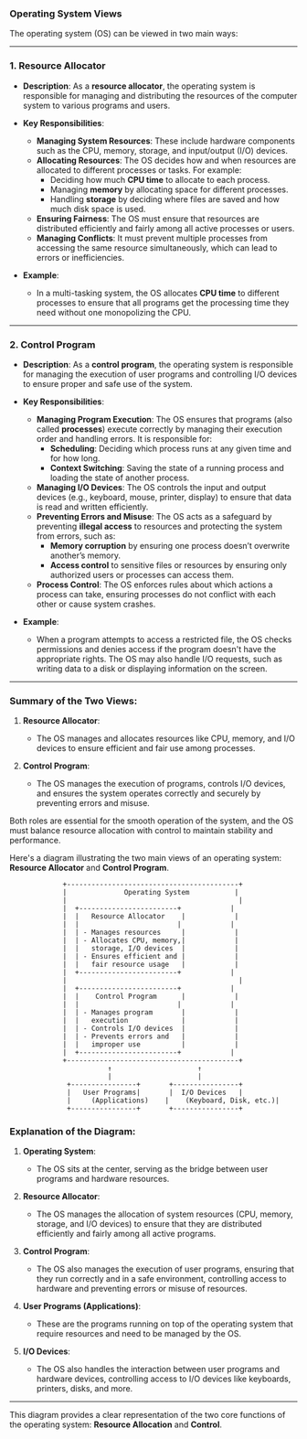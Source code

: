 ### **Operating System Views**

The operating system (OS) can be viewed in two main ways:

---

### **1. Resource Allocator**
   - **Description**: As a **resource allocator**, the operating system is responsible for managing and distributing the resources of the computer system to various programs and users.
   
   - **Key Responsibilities**:
     - **Managing System Resources**: These include hardware components such as the CPU, memory, storage, and input/output (I/O) devices.
     - **Allocating Resources**: The OS decides how and when resources are allocated to different processes or tasks. For example:
       - Deciding how much **CPU time** to allocate to each process.
       - Managing **memory** by allocating space for different processes.
       - Handling **storage** by deciding where files are saved and how much disk space is used.
     - **Ensuring Fairness**: The OS must ensure that resources are distributed efficiently and fairly among all active processes or users.
     - **Managing Conflicts**: It must prevent multiple processes from accessing the same resource simultaneously, which can lead to errors or inefficiencies.

   - **Example**: 
     - In a multi-tasking system, the OS allocates **CPU time** to different processes to ensure that all programs get the processing time they need without one monopolizing the CPU.

---

### **2. Control Program**
   - **Description**: As a **control program**, the operating system is responsible for managing the execution of user programs and controlling I/O devices to ensure proper and safe use of the system.
   
   - **Key Responsibilities**:
     - **Managing Program Execution**: The OS ensures that programs (also called **processes**) execute correctly by managing their execution order and handling errors. It is responsible for:
       - **Scheduling**: Deciding which process runs at any given time and for how long.
       - **Context Switching**: Saving the state of a running process and loading the state of another process.
     - **Managing I/O Devices**: The OS controls the input and output devices (e.g., keyboard, mouse, printer, display) to ensure that data is read and written efficiently.
     - **Preventing Errors and Misuse**: The OS acts as a safeguard by preventing **illegal access** to resources and protecting the system from errors, such as:
       - **Memory corruption** by ensuring one process doesn’t overwrite another’s memory.
       - **Access control** to sensitive files or resources by ensuring only authorized users or processes can access them.
     - **Process Control**: The OS enforces rules about which actions a process can take, ensuring processes do not conflict with each other or cause system crashes.

   - **Example**: 
     - When a program attempts to access a restricted file, the OS checks permissions and denies access if the program doesn't have the appropriate rights. The OS may also handle I/O requests, such as writing data to a disk or displaying information on the screen.

---

### **Summary of the Two Views**:

1. **Resource Allocator**:
   - The OS manages and allocates resources like CPU, memory, and I/O devices to ensure efficient and fair use among processes.

2. **Control Program**:
   - The OS manages the execution of programs, controls I/O devices, and ensures the system operates correctly and securely by preventing errors and misuse.

Both roles are essential for the smooth operation of the system, and the OS must balance resource allocation with control to maintain stability and performance.


Here's a diagram illustrating the two main views of an operating system: **Resource Allocator** and **Control Program**.

```
             +------------------------------------------+
             |              Operating System           |
             |                                          |
             |  +------------------------+            |
             |  |   Resource Allocator    |            |
             |  |                        |            |
             |  | - Manages resources     |            |
             |  | - Allocates CPU, memory,|            |
             |  |   storage, I/O devices  |            |
             |  | - Ensures efficient and |            |
             |  |   fair resource usage   |            |
             |  +------------------------+            |
             |                                          |
             |  +------------------------+            |
             |  |    Control Program      |            |
             |  |                        |            |
             |  | - Manages program       |            |
             |  |   execution             |            |
             |  | - Controls I/O devices  |            |
             |  | - Prevents errors and   |            |
             |  |   improper use          |            |
             |  +------------------------+            |
             +------------------------------------------+
                        ↑                     ↑
                        |                     |
              +----------------+       +----------------+
              |   User Programs|       |  I/O Devices   |
              |     (Applications)    |    (Keyboard, Disk, etc.)|
              +----------------+       +----------------+
```

### **Explanation of the Diagram**:

1. **Operating System**:
   - The OS sits at the center, serving as the bridge between user programs and hardware resources.

2. **Resource Allocator**:
   - The OS manages the allocation of system resources (CPU, memory, storage, and I/O devices) to ensure that they are distributed efficiently and fairly among all active programs.

3. **Control Program**:
   - The OS also manages the execution of user programs, ensuring that they run correctly and in a safe environment, controlling access to hardware and preventing errors or misuse of resources.

4. **User Programs (Applications)**:
   - These are the programs running on top of the operating system that require resources and need to be managed by the OS.

5. **I/O Devices**:
   - The OS also handles the interaction between user programs and hardware devices, controlling access to I/O devices like keyboards, printers, disks, and more.

---

This diagram provides a clear representation of the two core functions of the operating system: **Resource Allocation** and **Control**.

